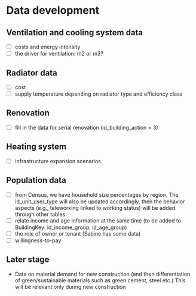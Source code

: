 # Data development

## Ventilation and cooling system data
- [ ] costs and energy intensity
- [ ] the driver for ventilation: m2 or m3?

## Radiator data
- [ ] cost
- [ ] supply temperature depending on radiator type and efficiency class

## Renovation
- [ ] fill in the data for serial renovation (id_building_action = 3)

## Heating system
- [ ] infrastructure expansion scenarios

## Population data
- [ ] from Census, we have household size percentages by region. The id_unit_user_type will also be updated accordingly, then the behavior aspects (e.g., teleworking linked to working status) will be added through other tables.
- [ ] relate income and age information at the same time (to be added to BuildingKey: id_income_group, id_age_group)
- [ ] the role of owner or tenant (Sabine has some data)
- [ ] willingness-to-pay

## Later stage
- Data on material demand for new construction (and then differentiation of green/sustainable materials such as green cement, steel etc.) This will be relevant only during new construction